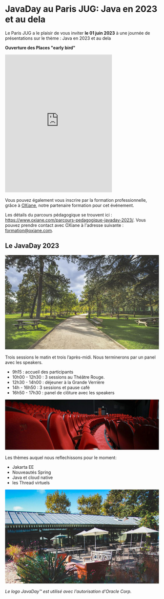 # JavaDay au Paris JUG: Java en 2023 et au dela

<!-- MACRO{snippet|debug=false|ignoreDownloadError=false|verbatim=false|file=src/site/resources/fragments/breadcrum.snippet.html} -->

Le Paris JUG a le plaisir de vous inviter **le 01 juin 2023** à une journée de présentations sur le thème : Java en 2023 et au dela

**Ouverture des Places "early bird"**

<iframe id="haWidget" allowtransparency="true" src="https://www.helloasso.com/associations/bjpc/evenements/paris-jug-s-java-day-2023/widget-vignette" style="width: 350px; height: 450px; border: none;"></iframe>

Vous pouvez également vous inscrire par la formation professionnelle, grâce à [OXiane](https://www.oxiane.com/), notre partenaire formation pour cet événement.

Les détails du parcours pédagogique se trouvent ici : <https://www.oxiane.com/parcours-pedagogique-javaday-2023/>. Vous pouvez prendre contact avec OXiane à l'adresse suivante : [formation@oxiane.com](mailto:formation@oxiane.com).


## Le JavaDay 2023


![Le Jardin d'Acclimatation](images/01_panorama.jpg)

Trois sessions le matin et trois l’après-midi. Nous terminerons par un panel avec les speakers.

- 9h15 : accueil des participants
- 10h00 - 12h30 : 3 sessions au Théâtre Rouge.
- 12h30 - 14h00 : déjeuner à la Grande Verrière
- 14h - 16h50 : 3 sessions et pause café
- 16h50 - 17h30 : panel de clôture avec les speakers

![Le Théâtre Rouge](images/02_theatre-rouge_red.jpg)

Les thèmes auquel nous reflechissons pour le moment:

- Jakarta EE
- Nouveautés Spring
- Java et cloud native
- les Thread virtuels

![La Terrasse de la Grande Verrière](images/05_terrasse-02_red.jpg)

*Le logo JavaDay&trade; est utilisé avec l'autorisation d'Oracle Corp.*